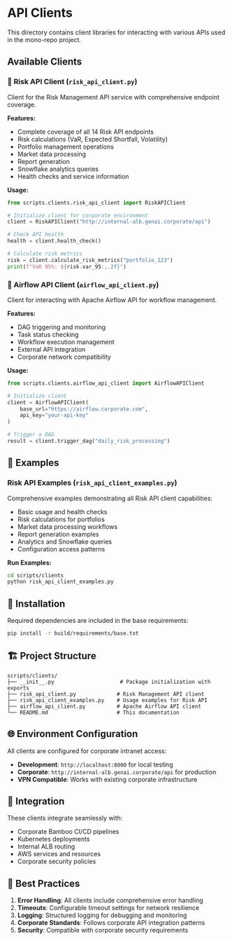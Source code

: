 # API Clients

This directory contains client libraries for interacting with various APIs used in the mono-repo project.

## Available Clients

### 🔧 Risk API Client (`risk_api_client.py`)
Client for the Risk Management API service with comprehensive endpoint coverage.

**Features:**
- Complete coverage of all 14 Risk API endpoints
- Risk calculations (VaR, Expected Shortfall, Volatility)
- Portfolio management operations
- Market data processing
- Report generation
- Snowflake analytics queries
- Health checks and service information

**Usage:**
```python
from scripts.clients.risk_api_client import RiskAPIClient

# Initialize client for corporate environment
client = RiskAPIClient("http://internal-alb.genai.corporate/api")

# Check API health
health = client.health_check()

# Calculate risk metrics
risk = client.calculate_risk_metrics("portfolio_123")
print(f"VaR 95%: ${risk.var_95:,.2f}")
```

### 🌊 Airflow API Client (`airflow_api_client.py`)
Client for interacting with Apache Airflow API for workflow management.

**Features:**
- DAG triggering and monitoring
- Task status checking
- Workflow execution management
- External API integration
- Corporate network compatibility

**Usage:**
```python
from scripts.clients.airflow_api_client import AirflowAPIClient

# Initialize client
client = AirflowAPIClient(
    base_url="https://airflow.corporate.com",
    api_key="your-api-key"
)

# Trigger a DAG
result = client.trigger_dag("daily_risk_processing")
```

## 📖 Examples

### Risk API Examples (`risk_api_client_examples.py`)
Comprehensive examples demonstrating all Risk API client capabilities:

- Basic usage and health checks
- Risk calculations for portfolios
- Market data processing workflows
- Report generation examples
- Analytics and Snowflake queries
- Configuration access patterns

**Run Examples:**
```bash
cd scripts/clients
python risk_api_client_examples.py
```

## 🔧 Installation

Required dependencies are included in the base requirements:
```bash
pip install -r build/requirements/base.txt
```

## 🏗️ Project Structure

```
scripts/clients/
├── __init__.py                     # Package initialization with exports
├── risk_api_client.py             # Risk Management API client
├── risk_api_client_examples.py    # Usage examples for Risk API
├── airflow_api_client.py          # Apache Airflow API client
└── README.md                      # This documentation
```

## 🌐 Environment Configuration

All clients are configured for corporate intranet access:

- **Development**: `http://localhost:8000` for local testing
- **Corporate**: `http://internal-alb.genai.corporate/api` for production
- **VPN Compatible**: Works with existing corporate infrastructure

## 🔗 Integration

These clients integrate seamlessly with:
- Corporate Bamboo CI/CD pipelines
- Kubernetes deployments
- Internal ALB routing
- AWS services and resources
- Corporate security policies

## 🎯 Best Practices

1. **Error Handling**: All clients include comprehensive error handling
2. **Timeouts**: Configurable timeout settings for network resilience
3. **Logging**: Structured logging for debugging and monitoring
4. **Corporate Standards**: Follows corporate API integration patterns
5. **Security**: Compatible with corporate security requirements
